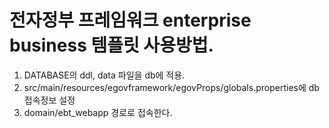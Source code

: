 # 전자정부 프레임워크 enterprise business 템플릿 사용방법.
1. DATABASE의 ddl, data 파일을 db에 적용.
2. src/main/resources/egovframework/egovProps/globals.properties에 db 접속정보 설정
3. domain/ebt_webapp 경로로 접속한다.